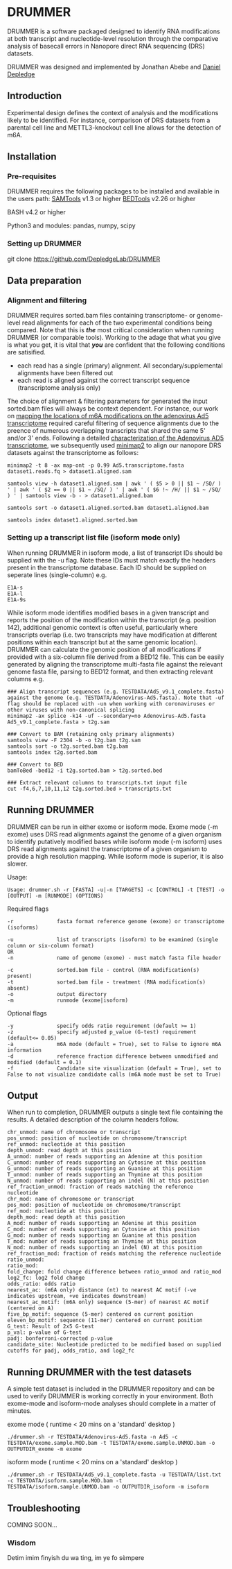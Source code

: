 # DRUMMER
DRUMMER is a software packaged designed to identify RNA modifications at both transcript and nucleotide-level resolution through the comparative analysis of basecall errors in Nanopore direct RNA sequencing (DRS) datasets. 

DRUMMER was designed and implemented by Jonathan Abebe and [Daniel Depledge](https://med.nyu.edu/faculty/daniel-p-depledge)


## Introduction
Experimental design defines the context of analysis and the modifications likely to be identified. For instance, comparison of DRS datasets from a parental cell line and METTL3-knockout cell line allows for the detection of m6A.


## Installation 

### Pre-requisites
DRUMMER requires the following packages to be installed and available in the users path: 
[SAMTools](http://www.htslib.org/) v1.3 or higher
[BEDTools](https://bedtools.readthedocs.io/en/latest/) v2.26 or higher

BASH v4.2 or higher

Python3 and modules: pandas, numpy, scipy

### Setting up DRUMMER
git clone https://github.com/DepledgeLab/DRUMMER

## Data preparation

### Alignment and filtering

DRUMMER requires sorted.bam files containing transcriptome- or genome-level read alignments for each of the two experimental conditions being compared. Note that this is **_the_** most critical consideration when running DRUMMER (or comparable tools). Working to the adage that what you give is what you get, it is vital that **_you_** are confident that the following conditions are satisified.

- each read has a single (primary) alignment. All secondary/supplemental alignments have been filtered out
- each read is aligned against the correct transcript sequence (transcriptome analysis only)

The choice of alignment & filtering parameters for generated the input sorted.bam files will always be context dependent. For instance, our work on [mapping the locations of m6A modifications on the adenovirus Ad5 transcriptome](https://www.biorxiv.org/content/10.1101/865485v1) required careful filtering of sequence alignments due to the preence of numerous overlapping transcripts that shared the same 5' and/or 3' ends. Following a detailed [characterization of the Adenovirus AD5 transcriptome](https://www.biorxiv.org/content/10.1101/2019.12.13.876037v1), we subsequently used [minimap2](https://github.com/lh3/minimap2) to align our nanopore DRS datasets against the transcriptome as follows:

```
minimap2 -t 8 -ax map-ont -p 0.99 Ad5.transcriptome.fasta dataset1.reads.fq > dataset1.aligned.sam

samtools view -h dataset1.aligned.sam | awk ' ( $5 > 0 || $1 ~ /SQ/ ) ' | awk ' ( $2 == 0 || $1 ~ /SQ/ ) ' | awk ' ( $6 !~ /H/ || $1 ~ /SQ/ ) ' | samtools view -b - > dataset1.aligned.bam

samtools sort -o dataset1.aligned.sorted.bam dataset1.aligned.bam

samtools index dataset1.aligned.sorted.bam

```

### Setting up a transcript list file (isoform mode only)
When running DRUMMER in isoform mode, a list of transcript IDs should be supplied with the -u flag. Note these IDs must match exactly the headers present in the transcriptome database. Each ID should be supplied on seperate lines (single-column) e.g.
```
E1A-s
E1A-l
E1A-9s
```
While isoform mode identifies modified bases in a given transcript and reports the position of the modification within the transcript (e.g. position 142), additional genomic context is often useful, particularly where transcripts overlap (i.e. two transcripts may have modification at different positions within each transcript but at the same genomic location). DRUMMER can calculate the genomic position of all modifications if provided with a six-column file derived from a BED12 file. This can be easily generated by aligning the transcriptome multi-fasta file against the relevant genome fasta file, parsing to BED12 format, and then extracting relevant columns e.g.
```
### Align transcript sequences (e.g. TESTDATA/Ad5_v9.1_complete.fasta) against the genome (e.g. TESTDATA/Adenovirus-Ad5.fasta). Note that -uf flag should be replaced with -un when working with coronaviruses or other viruses with non-canonical splicing
minimap2 -ax splice -k14 -uf --secondary=no Adenovirus-Ad5.fasta Ad5_v9.1_complete.fasta > t2g.sam

### Convert to BAM (retaining only primary alignments)
samtools view -F 2304 -b -o t2g.bam t2g.sam
samtools sort -o t2g.sorted.bam t2g.bam
samtools index t2g.sorted.bam

### Convert to BED
bamToBed -bed12 -i t2g.sorted.bam > t2g.sorted.bed

### Extract relevant columns to transcripts.txt input file
cut -f4,6,7,10,11,12 t2g.sorted.bed > transcripts.txt

```

## Running DRUMMER
DRUMMER can be run in either exome or isoform mode. Exome mode (-m exome) uses DRS read alignments against the genome of a given organism to identify putatively modified bases while isoform mode (-m isoform) uses DRS read alignments against the transcriptome of a given organism to provide a high resolution mapping. While isoform mode is superior, it is also slower. 

Usage:
```
Usage: drummer.sh -r [FASTA] -u|-n [TARGETS] -c [CONTROL] -t [TEST] -o [OUTPUT] -m [RUNMODE] (OPTIONS)
```
Required flags
```
-r              fasta format reference genome (exome) or transcriptome (isoforms)

-u              list of transcripts (isoform) to be examined (single column or six-column format)
OR
-n              name of genome (exome) - must match fasta file header

-c              sorted.bam file - control (RNA modification(s) present)
-t              sorted.bam file - treatment (RNA modification(s) absent)
-o              output directory
-m              runmode (exome|isoform)

```
Optional flags
```
-y              specify odds ratio requirement (default >= 1)
-z              specify adjusted p_value (G-test) requirement (default<= 0.05)
-a              m6A mode (default = True), set to False to ignore m6A information
-d              reference fraction difference between unmodified and modified (default = 0.1)
-f              Candidate site visualization (default = True), set to False to not visualize candidate calls (m6A mode must be set to True)
```

## Output

When run to completion, DRUMMER outputs a single text file containing the results. A detailed description of the column headers follow.
```
chr_unmod: name of chromosome or transcript
pos_unmod: position of nucleotide on chromosome/transcript
ref_unmod: nucleotide at this position
depth_unmod: read depth at this position
A_unmod: number of reads supporting an Adenine at this position
C_unmod: number of reads supporting an Cytosine at this position
G_unmod: number of reads supporting an Guanine at this position
T_unmod: number of reads supporting an Thymine at this position
N_unmod: number of reads supporting an indel (N) at this position
ref_fraction_unmod: fraction of reads matching the reference nucleotide
chr_mod: name of chromosome or transcript
pos_mod: position of nucleotide on chromosome/transcript
ref_mod: nucleotide at this position
depth_mod: read depth at this position
A_mod: number of reads supporting an Adenine at this position
C_mod: number of reads supporting an Cytosine at this position
G_mod: number of reads supporting an Guanine at this position
T_mod: number of reads supporting an Thymine at this position
N_mod: number of reads supporting an indel (N) at this position
ref_fraction_mod: fraction of reads matching the reference nucleotide
ratio_unmod: 
ratio_mod: 
fold_change: fold change difference between ratio_unmod and ratio_mod
log2_fc: log2 fold change
odds_ratio: odds ratio
nearest_ac: (m6A only) distance (nt) to nearest AC motif (-ve indicates upstream, +ve indicates downstream)
nearest_ac_motif: (m6A only) sequence (5-mer) of nearest AC motif (centered on A)
five_bp_motif: sequence (5-mer) centered on current position
eleven_bp_motif: sequence (11-mer) centered on current position
G_test: Result of 2x5 G-test
p_val: p-value of G-test
padj: bonferroni-corrected p-value
candidate_site: Nucleotide predicted to be modified based on supplied cutoffs for padj, odds_ratio, and log2_fc
```

## Running DRUMMER with the test datasets

A simple test dataset is included in the DRUMMER repository and can be used to verify DRUMMER is working correctly in your environment. Both exome-mode and isoform-mode analyses should complete in a matter of minutes.

exome mode ( runtime < 20 mins on a 'standard' desktop )
```
./drummer.sh -r TESTDATA/Adenovirus-Ad5.fasta -n Ad5 -c TESTDATA/exome.sample.MOD.bam -t TESTDATA/exome.sample.UNMOD.bam -o OUTPUTDIR_exome -m exome
```

isoform mode ( runtime < 20 mins on a 'standard' desktop )
```
./drummer.sh -r TESTDATA/Ad5_v9.1_complete.fasta -u TESTDATA/list.txt -c TESTDATA/isoform.sample.MOD.bam -t TESTDATA/isoform.sample.UNMOD.bam -o OUTPUTDIR_isoform -m isoform
```


## Troubleshooting

COMING SOON...



### Wisdom
Detim imim finyish du wa ting, im ye fo sèmpere







